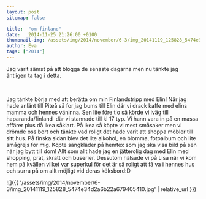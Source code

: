 ```yaml
---
layout: post
sitemap: false

title:  "om finland"
date:   2014-11-25 21:26:00 +0100
thumbnail-img: /assets/img/2014/november/6-3/img_20141119_125828_5474e34d2a6b22a679405410.jpg
author: Eva
tags: ["2014"]
---
```


Jag varit sämst på att blogga de senaste dagarna men nu tänkte jag äntligen ta tag i detta. 




 




Jag tänkte börja med att berätta om min Finlandstripp med Elin! När jag hade anlänt till Piteå så for jag bums till Elin där vi drack kaffe med elins mamma och hennes väninna. Sen lite före tio så körde vi iväg till haparanda/finland  där vi stannade till kl 17 typ. Vi hann vara in på en massa affärer plus då ikea såklart. På ikea så köpte vi mest småsaker men vi drömde oss bort och tänkte vad roligt det hade varit att shoppa möbler till sitt hus. På finska sidan blev det lite alkohol, en blomma, fotoalbum och lite smågrejs för mig. Köpte sängkläder på hemtex som jag ska visa bild på sen när jag bytt till dom! Allt som allt hade jag en jätterolig dag med Elin med shopping, prat, skratt och buserier. Dessutom hälsade vi på Lisa när vi kom hem på kvällen vilket var superkul för det är så roligt att få va i hennes hus och surra på om allt möjligt vid deras köksbord:D

![]({{ '/assets/img/2014/november/6-3/img_20141119_125828_5474e34d2a6b22a679405410.jpg'  | relative_url }})

